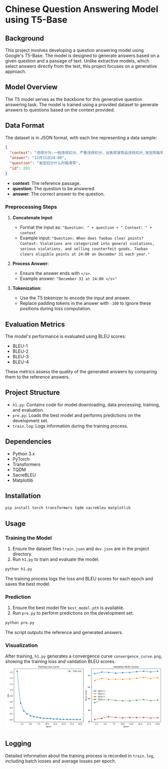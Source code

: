 # Chinese Question Answering Model using T5-Base

## Background

This project involves developing a question answering model using Google's T5-Base. The model is designed to generate answers based on a given question and a passage of text. Unlike extractive models, which select answers directly from the text, this project focuses on a generative approach.

## Model Overview

The T5 model serves as the backbone for this generative question answering task. The model is trained using a provided dataset to generate answers to questions based on the context provided.

## Data Format

The dataset is in JSON format, with each line representing a data sample:

```json
{
  "context": "违规分为:一般违规扣分、严重违规扣分、出售假冒商品违规扣分,淘宝网每年12月31日24:00点会对符合条件的扣分做清零处理,详情如下:|温馨提醒:由于出售假冒商品24≤N<48分,当年的24分不清零,所以会存在第一年和第二年的不同计分情况。",
  "answer": "12月31日24:00",
  "question": "淘宝扣分什么时候清零",
  "id": 203
}
```

- **context**: The reference passage.
- **question**: The question to be answered.
- **answer**: The correct answer to the question.

### Preprocessing Steps

1. **Concatenate Input**:
   - Format the input as: `"Question: " + question + " Context: " + context`
   - Example input: `"Question: When does Taobao clear points? Context: Violations are categorized into general violations, serious violations, and selling counterfeit goods. Taobao clears eligible points at 24:00 on December 31 each year."`

2. **Process Answer**:
   - Ensure the answer ends with `</s>`.
   - Example answer: `"December 31 at 24:00 </s>"`

3. **Tokenization**:
   - Use the T5 tokenizer to encode the input and answer.
   - Replace padding tokens in the answer with `-100` to ignore these positions during loss computation.

## Evaluation Metrics

The model's performance is evaluated using BLEU scores:
- BLEU-1
- BLEU-2
- BLEU-3
- BLEU-4

These metrics assess the quality of the generated answers by comparing them to the reference answers.

## Project Structure

- `h1.py`: Contains code for model downloading, data processing, training, and evaluation.
- `pre.py`: Loads the best model and performs predictions on the development set.
- `train.log`: Logs information during the training process.

## Dependencies

- Python 3.x
- PyTorch
- Transformers
- TQDM
- SacreBLEU
- Matplotlib

## Installation

```bash
pip install torch transformers tqdm sacrebleu matplotlib
```

## Usage

### Training the Model

1. Ensure the dataset files `train.json` and `dev.json` are in the project directory.
2. Run `h1.py` to train and evaluate the model.

```bash
python h1.py
```

The training process logs the loss and BLEU scores for each epoch and saves the best model.

### Prediction

1. Ensure the best model file `best_model.pth` is available.
2. Run `pre.py` to perform predictions on the development set.

```bash
python pre.py
```

The script outputs the reference and generated answers.

### Visualization

After training, `h1.py` generates a convergence curve `convergence_curve.png`, showing the training loss and validation BLEU scores.
![My Image](./convergence_curve.png)
## Logging

Detailed information about the training process is recorded in `train.log`, including batch losses and average losses per epoch.

